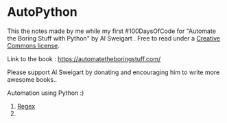 # AutoPython
This the notes made by me while my first #100DaysOfCode for "Automate the Boring Stuff with Python" by Al Sweigart . Free to read under a [Creative Commons license](https://creativecommons.org/licenses/by-nc-sa/3.0/).

Link to the book : https://automatetheboringstuff.com/

Please support Al Sweigart by donating and encouraging him to write more awesome books..

Automation using Python :)

1.  [Regex](Regex/Regex.md)
2. 
